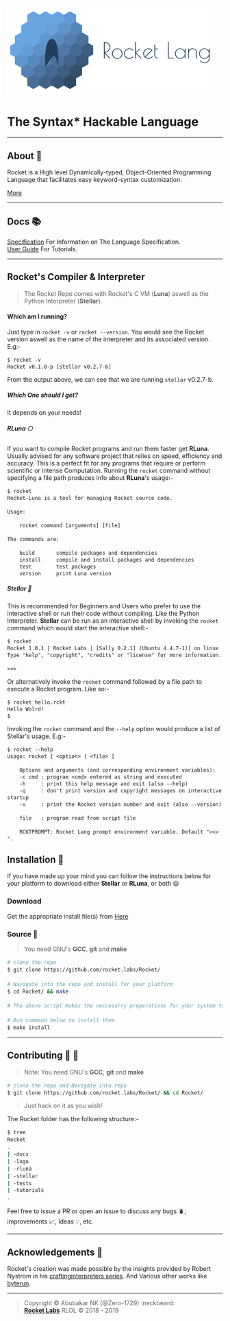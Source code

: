 # ![](logo/logo-full-with-text-large.png)

# The Syntax* Hackable Language

---

## About :book:

Rocket is a High level Dynamically-typed, Object-Oriented Programming Language that facilitates easy keyword-syntax customization.


[More](docs/About.md)

---

## Docs :books:
[Specification](docs/Specification.md) For Information on The Language Specification.<br>
[User Guide](docs/Tutorials.md) For Tutorials.

---

## Rocket's Compiler & Interpreter

> The Rocket Repo comes with Rocket's C VM (**Luna**) aswell as the Python Interpreter (**Stellar**).

#### Which am I running?

Just type in `rocket -v` or `rocket --version`. You would see the Rocket version aswell as the name of the interpreter and its associated version. E.g:-

```
$ rocket -v
Rocket v0.1.8-p [Stellar v0.2.7-b]
```

From the output above, we can see that we are running `stellar` v0.2.7-b.

##### Which One should I get?

It depends on your needs!

##### RLuna :full_moon:

If you want to compile Rocket programs and run them faster get **RLuna**. Usually advised for any software project that relies on speed, efficiency and accuracy. This is a perfect fit for any programs that require or perform scientific or intense Computation. Running the `rocket` command without specifying a file path produces info about **RLuna**'s usage:-
```
$ rocket
Rocket-Luna is a tool for managing Rocket source code.

Usage:

	rocket command [arguments] [file]

The commands are:

    build       compile packages and dependencies
    install     compile and install packages and dependencies
    test        test packages
    version     print Luna version
```

##### Stellar :dizzy:

This is recommended for Beginners and Users who prefer to use the interactive shell or run their code without compiling. Like the Python Interpreter. **Stellar** can be run as an interactive shell by invoking the `rocket` command which would start the interactive shell:-

```
$ rocket
Rocket 1.0.1 | Rocket Labs | [Sally 0.2.1] (Ubuntu 4.4.7-1)] on linux
Type "help", "copyright", "credits" or "license" for more information.

><>
```

Or alternatively invoke the `rocket` command followed by a file path to execute a Rocket program. Like so:-

```
$ rocket hello.rckt
Hello Wolrd!
$
```

Invoking the `rocket` command and the `--help` option would produce a list of Stellar's usage. E.g:-

```
$ rocket --help
usage: rocket [ <option> | <file> ]

    Options and arguments (and corresponding environment variables):
    -c cmd : program <cmd> entered as string and executed
    -h     : print this help message and exit (also --help)
    -q     : don't print version and copyright messages on interactive startup
    -v     : print the Rocket version number and exit (also --version)

    file   : program read from script file

    RCKTPROMPT: Rocket Lang prompt environment variable. Default "><> ".
```

## Installation :floppy_disk:

If you have made up your mind you can follow the instructions below for your platform to download either **Stellar** or **RLuna**, or both :smiley:

### Download

Get the appropriate install file(s) from [Here](https://github.com/rocket.labs/Rocket/releases)

### Source :scroll:

> You need GNU's **GCC**, **git** and **make**

```sh
# clone the repo
$ git clone https://github.com/rocket.labs/Rocket/

# Navigate into the repo and install for your platform
$ cd Rocket/ && make

# The above script Makes the neccesarry preperations for your system to be ready to install both Stellar and Luna

# Run command below to install them
$ make install
```

---

## Contributing :busts_in_silhouette: :wrench:

> Note: You need GNU's **GCC**, **git** and **make**<br>

```sh
# clone the repo and Navigate into repo
$ git clone https://github.com/rocket.labs/Rocket/ && cd Rocket/
```

> Just hack on it as you wish!

The Rocket folder has the following structure:-

```sh
$ tree
Rocket
.
| -docs
| -logo
| -rluna
| -stellar
| -tests
| -tutorials
.
```

Feel free to issue a PR or open an issue to discuss any bugs :beetle:, improvements :chart_with_upwards_trend:, Ideas :bulb:, etc.

---

## Acknowledgements :pushpin:


Rocket's creation was made possible by the insights provided by Robert Nystrom in his [craftinginterpreters series](https://github.com/munificent/craftinginterpreters). And Various other works like [byterun](https://github.com/byterun).

---

> Copyright &copy; Abubakar NK (@Zero-1729) :neckbeard:<br>
[**Rocket Labs**](https://github.com/rocket.labs) RLOL &copy; 2018 - 2019
